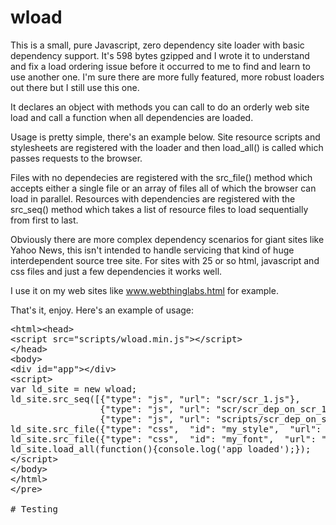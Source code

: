 # wload
This is a small, pure Javascript, zero dependency site loader with basic dependency support. It's 598 bytes gzipped and I wrote it to understand and fix a load ordering issue before it occurred to me to find and learn to use another one. I'm sure there are more fully featured, more robust loaders out there but I still use this one.

It declares an object with methods you can call to do an orderly web site load and call a function when all dependencies are loaded.

Usage is pretty simple, there's an example below. Site resource scripts and stylesheets are registered with the loader and then load_all() is called which passes requests to the browser. 

Files with no dependecies are registered with the src_file() method which accepts either a single file or an array of files all of which the browser can load in parallel. Resources with dependencies are registered with the src_seq() method which takes a list of resource files to load sequentially from first to last. 

Obviously there are more complex dependency scenarios for giant sites like Yahoo News, this isn't intended to handle servicing that kind of huge interdependent source tree site. For sites with 25 or so html, javascript and css files and just a few dependencies it works well.

I use it on my web sites like www.webthinglabs.html for example.

That's it, enjoy. Here's an example of usage:
<pre>
&lthtml>&lthead>
&ltscript src="scripts/wload.min.js">&lt/script>
&lt/head>
&ltbody>
&ltdiv id="app">&lt/div>
&ltscript>
var ld_site = new wload;
ld_site.src_seq([{"type": "js", "url": "scr/scr_1.js"}, 
                 {"type": "js", "url": "scr/scr_dep_on_scr_1.js"}, 
                 {"type": "js", "url": "scripts/scr_dep_on_scr_2.js"}]);
ld_site.src_file({"type": "css",  "id": "my_style",  "url": "site.css"});
ld_site.src_file({"type": "css",  "id": "my_font",  "url": "https://fontlibrary.org/face/cyanotype"});
ld_site.load_all(function(){console.log('app loaded');});
&lt/script>
&lt/body>
&lt/html>
&lt/pre>

# Testing
